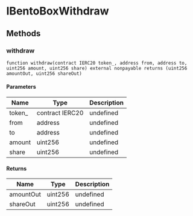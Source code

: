 # IBentoBoxWithdraw

## Methods

### withdraw

```solidity
function withdraw(contract IERC20 token_, address from, address to, uint256 amount, uint256 share) external nonpayable returns (uint256 amountOut, uint256 shareOut)
```

#### Parameters

| Name    | Type            | Description |
| ------- | --------------- | ----------- |
| token\_ | contract IERC20 | undefined   |
| from    | address         | undefined   |
| to      | address         | undefined   |
| amount  | uint256         | undefined   |
| share   | uint256         | undefined   |

#### Returns

| Name      | Type    | Description |
| --------- | ------- | ----------- |
| amountOut | uint256 | undefined   |
| shareOut  | uint256 | undefined   |
